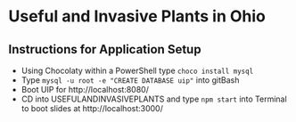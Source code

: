 # Useful and Invasive Plants in Ohio

## Instructions for Application Setup

- Using Chocolaty within a PowerShell type `choco install mysql`
- Type `mysql -u root -e "CREATE DATABASE uip"` into gitBash
- Boot UIP for http://localhost:8080/
- CD into USEFULANDINVASIVEPLANTS and type `npm start` into Terminal to boot slides at http://localhost:3000/